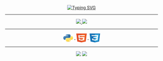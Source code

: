 <div align="center">
<a href="https://git.io/typing-svg"><img src="https://readme-typing-svg.herokuapp.com?size=20&duration=5000&color=993399&center=true&width=600&height=40&lines=Ol%C3%A1%2C+Seja+Bem+Vindo(a)++ao+meu+perfil+%F0%9F%91%8B%F0%9F%98%84;Sou+estudante+de+Tecnologia++%F0%9F%9B%B8" alt="Typing SVG" /></a>
</div>

___
  
<div align="center">
  <a href="https://github.com/jennyferbarb/">
  <img height="180em" src="https://github-readme-stats.vercel.app/api?username=jennyferbarb&show_icons=true&theme=darcula&include_all_commits=true&count_private=true"/></td>
   <img height="180em" src="https://github-readme-stats.vercel.app/api/top-langs/?username=jennyferbarb&layout=compact&langs_count=16&theme=darcula" style="max-width: 100%;"></td>

</div>

____


<div align="center" style="display: inline_block">
  <img align="center" alt="ergon-Python" height="30" width="40" src="https://raw.githubusercontent.com/devicons/devicon/master/icons/python/python-original.svg">
  <img align="center" alt="ergon-HTML" height="30" width="40" src="https://raw.githubusercontent.com/devicons/devicon/master/icons/html5/html5-original.svg">
  <img align="center" alt="ergon-CSS" height="30" width="40" src="https://raw.githubusercontent.com/devicons/devicon/master/icons/css3/css3-original.svg">
</div>
  
____
  
<div align="center">
  <a href = "mailto:barbosaje.03@gmail.com"><img src="https://img.shields.io/badge/Gmail-D14836?style=for-the-badge&logo=gmail&logoColor=white" target="_blank"></a>
  <a href="https://www.linkedin.com/in/jennyfer-paiva-8a4012216/" target="_blank"><img src="https://img.shields.io/badge/-LinkedIn-%230077B5?style=for-the-badge&logo=linkedin&logoColor=white" target="_blank"></a> 
</div>
